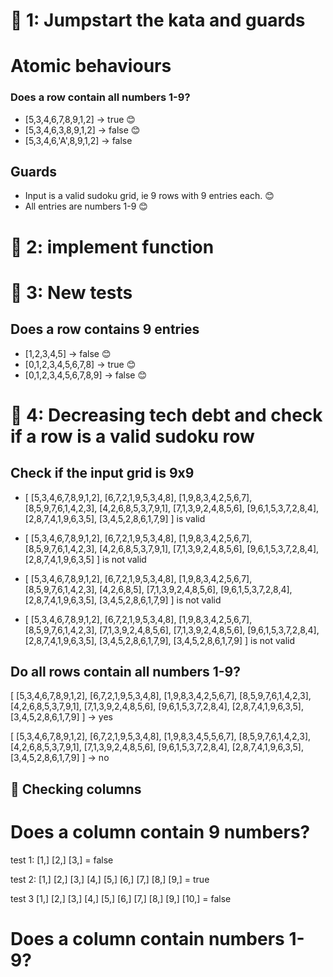 # 🍅 1: Jumpstart the kata and guards

# Atomic behaviours

### Does a row contain all numbers 1-9?

- [5,3,4,6,7,8,9,1,2] -> true 😊
- [5,3,4,6,3,8,9,1,2] -> false 😊
- [5,3,4,6,'A',8,9,1,2] -> false

## Guards

- Input is a valid sudoku grid, ie 9 rows with 9 entries each. 😊
- All entries are numbers 1-9 😊

# 🍅 2: implement function

# 🍅 3: New tests

## Does a row contains 9 entries

- [1,2,3,4,5] -> false 😊
- [0,1,2,3,4,5,6,7,8] -> true 😊
- [0,1,2,3,4,5,6,7,8,9] -> false 😊

# 🍅 4: Decreasing tech debt and check if a row is a valid sudoku row

## Check if the input grid is 9x9

- [
  [5,3,4,6,7,8,9,1,2],
  [6,7,2,1,9,5,3,4,8],
  [1,9,8,3,4,2,5,6,7],
  [8,5,9,7,6,1,4,2,3],
  [4,2,6,8,5,3,7,9,1],
  [7,1,3,9,2,4,8,5,6],
  [9,6,1,5,3,7,2,8,4],
  [2,8,7,4,1,9,6,3,5],
  [3,4,5,2,8,6,1,7,9]
  ] is valid

- [
  [5,3,4,6,7,8,9,1,2],
  [6,7,2,1,9,5,3,4,8],
  [1,9,8,3,4,2,5,6,7],
  [8,5,9,7,6,1,4,2,3],
  [4,2,6,8,5,3,7,9,1],
  [7,1,3,9,2,4,8,5,6],
  [9,6,1,5,3,7,2,8,4],
  [2,8,7,4,1,9,6,3,5]
  ] is not valid
- [
  [5,3,4,6,7,8,9,1,2],
  [6,7,2,1,9,5,3,4,8],
  [1,9,8,3,4,2,5,6,7],
  [8,5,9,7,6,1,4,2,3],
  [4,2,6,8,5],
  [7,1,3,9,2,4,8,5,6],
  [9,6,1,5,3,7,2,8,4],
  [2,8,7,4,1,9,6,3,5],
  [3,4,5,2,8,6,1,7,9]
  ] is not valid

- [
  [5,3,4,6,7,8,9,1,2],
  [6,7,2,1,9,5,3,4,8],
  [1,9,8,3,4,2,5,6,7],
  [8,5,9,7,6,1,4,2,3],
  [7,1,3,9,2,4,8,5,6],
  [7,1,3,9,2,4,8,5,6],
  [9,6,1,5,3,7,2,8,4],
  [2,8,7,4,1,9,6,3,5],
  [3,4,5,2,8,6,1,7,9],
  [3,4,5,2,8,6,1,7,9]
  ] is not valid

## Do all rows contain all numbers 1-9?

[
[5,3,4,6,7,8,9,1,2],
[6,7,2,1,9,5,3,4,8],
[1,9,8,3,4,2,5,6,7],
[8,5,9,7,6,1,4,2,3],
[4,2,6,8,5,3,7,9,1],
[7,1,3,9,2,4,8,5,6],
[9,6,1,5,3,7,2,8,4],
[2,8,7,4,1,9,6,3,5],
[3,4,5,2,8,6,1,7,9]
] -> yes

[
[5,3,4,6,7,8,9,1,2],
[6,7,2,1,9,5,3,4,8],
[1,9,8,3,4,5,5,6,7],
[8,5,9,7,6,1,4,2,3],
[4,2,6,8,5,3,7,9,1],
[7,1,3,9,2,4,8,5,6],
[9,6,1,5,3,7,2,8,4],
[2,8,7,4,1,9,6,3,5],
[3,4,5,2,8,6,1,7,9]
] -> no

## 🍅 Checking columns

# Does a column contain 9 numbers?

test 1:
[1,]
[2,]
[3,]
= false

test 2:
[1,]
[2,]
[3,]
[4,]
[5,]
[6,]
[7,]
[8,]
[9,]
= true

test 3
[1,]
[2,]
[3,]
[4,]
[5,]
[6,]
[7,]
[8,]
[9,]
[10,]
= false


# Does a column contain numbers 1-9?